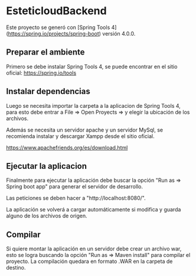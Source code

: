   
# EsteticloudBackend

Este proyecto se generó con [Spring Tools 4] (https://spring.io/projects/spring-boot) versión 4.0.0.

## Preparar el ambiente

Primero se debe instalar Spring Tools 4, se puede encontrar en el sitio oficial:
https://spring.io/tools

## Instalar dependencias 

Luego se necesita importar la carpeta a la aplicacion de Spring Tools 4, para esto debe entrar a File => Open Proyects => y elegir la ubicación de los archivos.

Además se necesita un servidor apache y un servidor MySql, se recomienda instalar y descargar Xampp desde el sitio oficial.

https://www.apachefriends.org/es/download.html

## Ejecutar la aplicacion 

Finalmente para ejecutar la aplicación debe buscar la opción "Run as => Spring boot app" para generar el servidor de desarrollo. 

Las peticiones se deben hacer a "http://localhost:8080/". 

La aplicación se volverá a cargar automáticamente si modifica y guarda alguno de los archivos de origen.

## Compilar

Si quiere montar la aplicación en un servidor debe crear un archivo war, esto se logra buscando la opción "Run as => Maven install" para compilar el proyecto.  La compilación quedara en formato .WAR en la carpeta de destino.

